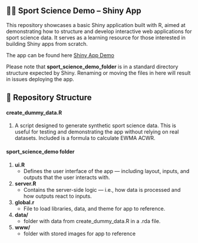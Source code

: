 ## 🏃‍♂️ Sport Science Demo – Shiny App

This repository showcases a basic Shiny application built with R, aimed at demonstrating how to structure and develop interactive web applications for sport science data. It serves as a learning resource for those interested in building Shiny apps from scratch.

The app can be found here [Shiny App Demo](https://migvidal.shinyapps.io/sport_science_demo/)

Please note that **sport_science_demo_folder** is in a standard directory structure expected by Shiny. Renaming or moving the files in here will result in issues deploying the app.


## 📁 Repository Structure
#### **create_dummy_data.R**
1.  A script designed to generate synthetic sport science data. This is useful for testing and demonstrating the app without relying on real datasets. Included is a formula to calculate EWMA ACWR.
#### sport_science_demo folder
1. **ui.R**
   - Defines the user interface of the app — including layout, inputs, and outputs that the user interacts with.
2. **server.R**
   - Contains the server-side logic — i.e., how data is processed and how outputs react to inputs.
3. **global.r**
   - File to load libraries, data, and theme for app to reference. 	
3. **data/**
   - folder with data from create_dummy_data.R in a .rda file.
4. **www/**
   - folder with stored images for app to reference

